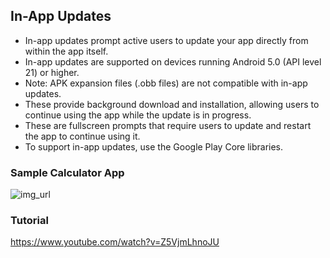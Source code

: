 ## In-App Updates

- In-app updates prompt active users to update your app directly from within the app itself.
- In-app updates are supported on devices running Android 5.0 (API level 21) or higher.
- Note: APK expansion files (.obb files) are not compatible with in-app updates.
- These provide background download and installation, allowing users to continue using the app while the update is in progress.
- These are fullscreen prompts that require users to update and restart the app to continue using it.
- To support in-app updates, use the Google Play Core libraries.

### Sample Calculator App

![img_url](https://i.imgur.com/OrHLMAU.png)

### Tutorial

https://www.youtube.com/watch?v=Z5VjmLhnoJU
